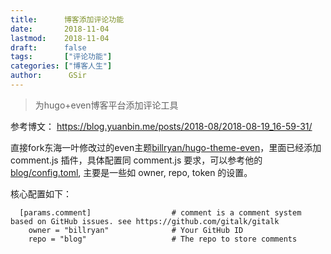 ```yaml
---
title:      博客添加评论功能
date:       2018-11-04
lastmod:    2018-11-04
draft:      false
tags:       ["评论功能"]
categories: ["博客人生"]
author:      GSir
---
```


> 为hugo+even博客平台添加评论工具

参考博文： https://blog.yuanbin.me/posts/2018-08/2018-08-19_16-59-31/

直接fork东海一叶修改过的even主题[billryan/hugo-theme-even](https://github.com/billryan/hugo-theme-even)，里面已经添加comment.js 插件，具体配置同 comment.js 要求，可以参考他的 [blog/config.toml](https://github.com/billryan/blog/blob/master/config.toml), 主要是一些如 owner, repo, token 的设置。

核心配置如下：
```
  [params.comment]                  # comment is a comment system based on GitHub issues. see https://github.com/gitalk/gitalk
    owner = "billryan"              # Your GitHub ID
    repo = "blog"                   # The repo to store comments
```
